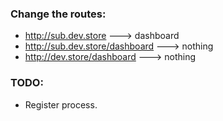 ### Change the routes:
- http://sub.dev.store ---> dashboard
- http://sub.dev.store/dashboard ---> nothing
- http://dev.store/dashboard ---> nothing


### TODO:
- Register process.
